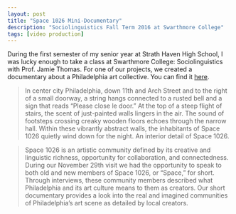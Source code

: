 ```yaml
---
layout: post
title: "Space 1026 Mini-Documentary"
description: "Sociolinguistics Fall Term 2016 at Swarthmore College"
tags: [video production]
---
```



During the first semester of my senior year at Strath Haven High School, I was lucky enough to take a class at Swarthmore College: Sociolinguistics with Prof. Jamie Thomas. For one of our projects, we created a documentary about a Philadelphia art collective. You can find it [here](https://www.jamieathomas.com/blog/archives/12-2016).

> In center city Philadelphia, down 11th and Arch Street and to the right of a small doorway, a string hangs connected to a rusted bell and a sign that reads “Please close le door.” At the top of a steep flight of stairs, the scent of just-painted walls lingers in the air. The sound of footsteps crossing creaky wooden floors echoes through the narrow hall. Within these vibrantly abstract walls, the inhabitants of Space 1026 quietly wind down for the night.
An interior detail of Space 1026.


> Space 1026 is an artistic community defined by its creative and linguistic richness, opportunity for collaboration, and connectedness. During our November 29th visit we had the opportunity to speak to both old and new members of Space 1026, or “Space,” for short. Through interviews, these community members described what Philadelphia and its art culture means to them as creators. Our short documentary provides a look into the real and imagined communities of Philadelphia’s art scene as detailed by local creators.